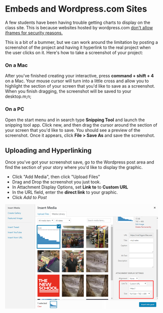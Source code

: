# Embeds and Wordpress.com Sites
 
 A few students have been having trouble getting charts to display on the class site. This is because websites hosted by wordpress.com <a href="https://en.support.wordpress.com/code/" target="blank">don't allow iframes for security reasons.</a>
 
 This is a bit of a bummer, but we can work around the limitation by posting a screenshot of the project and having it hyperlink to the real project when the user clicks on it. Here's how to take a screenshot of your project:
 
 ### On a Mac
 After you've finished creating your interactive, press **command + shift + 4** on a Mac. Your mouse cursor will turn into a little cross and allow you to highlight the section of your screen that you'd like to save as a screenshot. When you finish dragging, the screenshot will be saved to your desktop.m;n;
 
 ### On a PC
 Open the start menu and in search type **Snipping Tool** and launch the snipping tool app. Click new, and then drag the cursor around the section of your screen that you'd like to save. You should see a preview of the screenshot. Once it appears, click **File > Save As** and save the screenshot.
 
 ##  Uploading and Hyperlinking
 
 Once you've got your screenshot save, go to the Wordpress post area and find the section of your story where you'd like to display the graphic.
 
 - Click "Add Media", then click "Upload Files"
 - Drag and Drop the screenshot you just took.
 - In Attachment Display Options, set **Link to** to **Custom URL**
 - In the URL field, enter the **direct link** to your graphic. 
 - Click *Add to Post*

![Add hyperlink to image](images/Screenshot_2.png)